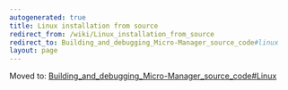 ```yaml
---
autogenerated: true
title: Linux installation from source
redirect_from: /wiki/Linux_installation_from_source
redirect_to: Building_and_debugging_Micro-Manager_source_code#linux
layout: page
---
```


Moved to: [Building\_and\_debugging\_Micro-Manager\_source\_code\#Linux](Building_and_debugging_Micro-Manager_source_code#linux)
